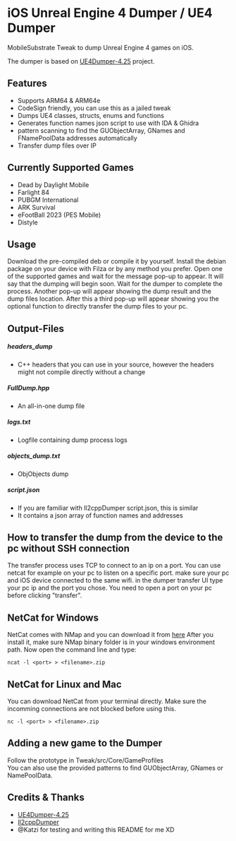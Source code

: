 # iOS Unreal Engine 4 Dumper / UE4 Dumper

MobileSubstrate Tweak to dump Unreal Engine 4 games on iOS.

The dumper is based on [UE4Dumper-4.25](https://github.com/guttir14/UnrealDumper-4.25)
project.

## Features
* Supports ARM64 & ARM64e
* CodeSign friendly, you can use this as a jailed tweak
* Dumps UE4 classes, structs, enums and functions
* Generates function names json script to use with IDA & Ghidra
* pattern scanning to find the GUObjectArray, GNames and FNamePoolData addresses automatically
* Transfer dump files over IP

## Currently Supported Games
* Dead by Daylight Mobile
* Farlight 84
* PUBGM International
* ARK Survival
* eFootBall 2023 (PES Mobile)
* Distyle

## Usage
Download the pre-compiled deb or compile it by yourself.
Install the debian package on your device with Filza or by any method you prefer.
Open one of the supported games and wait for the message pop-up to appear.
It will say that the dumping will begin soon.
Wait for the dumper to complete the process.
Another pop-up will appear showing the dump result and the dump files location.
After this a third pop-up will appear showing you the optional function to directly transfer the dump files to your pc.

## Output-Files

##### headers_dump
* C++ headers that you can use in your source, however the headers might not compile directly without a change

##### FullDump.hpp
* An all-in-one dump file

##### logs.txt
* Logfile containing dump process logs

##### objects_dump.txt
* ObjObjects dump

##### script.json
* If you are familiar with Il2cppDumper script.json, this is similar
* It contains a json array of function names and addresses

## How to transfer the dump from the device to the pc without SSH connection
The transfer process uses TCP to connect to an ip on a port. You can use netcat
for example on your pc to listen on a specific port.
make sure your pc and iOS device connected to the same wifi.
in the dumper transfer UI type your pc ip and the
port you chose. You need to open a port on
your pc before clicking "transfer".

## NetCat for Windows
NetCat comes with NMap and you can download it from [here](https://nmap.org/book/inst-windows.html)
After you install it, make sure NMap binary folder is in your windows
environment path. Now open the command line and type:
```
ncat -l <port> > <filename>.zip
```

## NetCat for Linux and Mac
You can download NetCat from your terminal directly. Make sure the incomming
connections are not blocked before using this.
```
nc -l <port> > <filename>.zip
```
## Adding a new game to the Dumper
Follow the prototype in Tweak/src/Core/GameProfiles<br/>
You can also use the provided patterns to find GUObjectArray, GNames or NamePoolData.


## Credits & Thanks
- [UE4Dumper-4.25](https://github.com/guttir14/UnrealDumper-4.25)
- [Il2cppDumper](https://github.com/Perfare/Il2CppDumper/blob/master/README.md)
- @Katzi for testing and writing this README for me XD
